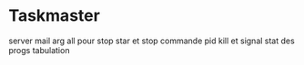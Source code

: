 # Taskmaster
server
mail
arg all pour stop star et stop
commande pid kill et signal
stat des progs
tabulation
